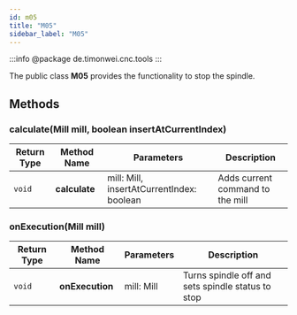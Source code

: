 ```yaml
---
id: m05
title: "M05"
sidebar_label: "M05"
---
```


:::info
@package de.timonwei.cnc.tools
:::

The public class **M05** provides the functionality to stop the spindle.


## Methods

### calculate(Mill mill, boolean insertAtCurrentIndex)
| Return Type   | Method Name   | Parameters  | Description    |
| ------------- | ------------- | ----------- | -------------- |
| `void`       | **calculate**      |     mill: Mill, insertAtCurrentIndex: boolean        | Adds current command to the mill |

### onExecution(Mill mill)
| Return Type   | Method Name   | Parameters  | Description    |
| ------------- | ------------- | ----------- | -------------- |
| `void`       | **onExecution**      |     mill: Mill        | Turns spindle off and sets spindle status to stop |